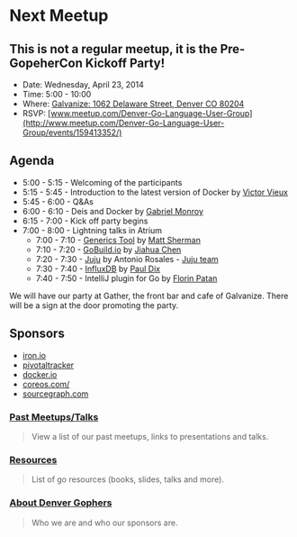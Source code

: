 Next Meetup
==========

## This is not a regular meetup, it is the Pre-GopeherCon Kickoff Party!

* Date: Wednesday, April 23, 2014
* Time: 5:00 - 10:00
* Where: [Galvanize: 1062 Delaware Street, Denver CO 80204](http://goo.gl/TqlYe)
* RSVP: [www.meetup.com/Denver-Go-Language-User-Group](http://www.meetup.com/Denver-Go-Language-User-Group/events/159413352/)
<!--* Amenities: Free beer and pizza compliments of [Pivotal Labs](http://www.pivotallabs.com/)-->


Agenda
--------

* 5:00 - 5:15 - Welcoming of the participants
* 5:15 - 5:45 - Introduction to the latest version of Docker by [Victor Vieux](https://twitter.com/vieux)
* 5:45 - 6:00 - Q&As
* 6:00 - 6:10 - Deis and Docker by [Gabriel Monroy](https://twitter.com/gabrtv)
* 6:15 - 7:00 - Kick off party begins
* 7:00 - 8:00 - Lightning talks in Atrium
  * 7:00 - 7:10 - [Generics Tool](http://clipperhouse.github.io/gen/) by [Matt Sherman](https://twitter.com/clipperhouse)
  * 7:10 - 7:20 - [GoBuild.io](http://gobuild.io/) by [Jiahua Chen](https://github.com/Unknwon)
  * 7:20 - 7:30 - [Juju](https://github.com/juju) by Antonio Rosales - [Juju team](https://juju.ubuntu.com/)
  * 7:30 - 7:40 - [InfluxDB](http://influxdb.org/) by [Paul Dix](https://twitter.com/pauldix)
  * 7:40 - 7:50 - IntelliJ plugin for Go by [Florin Patan](https://twitter.com/dlsniper)

We will have our party at Gather, the front bar and cafe of Galvanize.
There will be a sign at the door promoting the party.

Sponsors
---------------
* [iron.io](http://www.iron.io/)
* [pivotaltracker](http://www.pivotaltracker.com)
* [docker.io](http://www.docker.io)
* [coreos.com/](https://coreos.com/)
* [sourcegraph.com](https://sourcegraph.com/)


<!---
We meet in the ViaWest Cloud Conference Room East.  
Just walk through Gather (the restaruant) and we are in the second conference room on the left.  
There will be a sign outside the door promoting our meetup.
-->


### [Past Meetups/Talks](https://github.com/DenverGophers/talks/blob/master/PAST.md)
> View a list of our past meetups, links to presentations and talks.


### [Resources](https://github.com/DenverGophers/talks/blob/master/RESOURCES.md)
> List of go resources (books, slides, talks and more).

### [About Denver Gophers](https://github.com/DenverGophers/talks/blob/master/ABOUT.md)
> Who we are and who our sponsors are.
